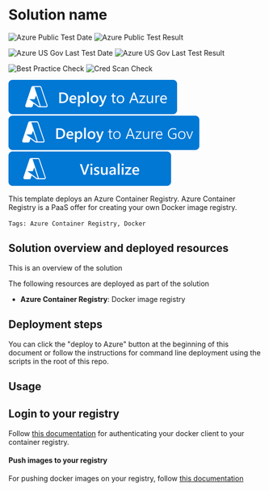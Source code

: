 # Solution name

![Azure Public Test Date](https://azurequickstartsservice.blob.core.windows.net/badges/quickstarts/microsoft.containerregistry/container-registry/PublicLastTestDate.svg)
![Azure Public Test Result](https://azurequickstartsservice.blob.core.windows.net/badges/quickstarts/microsoft.containerregistry/container-registry/PublicDeployment.svg)

![Azure US Gov Last Test Date](https://azurequickstartsservice.blob.core.windows.net/badges/quickstarts/microsoft.containerregistry/container-registry/FairfaxLastTestDate.svg)
![Azure US Gov Last Test Result](https://azurequickstartsservice.blob.core.windows.net/badges/quickstarts/microsoft.containerregistry/container-registry/FairfaxDeployment.svg)

![Best Practice Check](https://azurequickstartsservice.blob.core.windows.net/badges/quickstarts/microsoft.containerregistry/container-registry/BestPracticeResult.svg)
![Cred Scan Check](https://azurequickstartsservice.blob.core.windows.net/badges/quickstarts/microsoft.containerregistry/container-registry/CredScanResult.svg)

[![Deploy To Azure](https://raw.githubusercontent.com/Azure/azure-quickstart-templates/master/1-CONTRIBUTION-GUIDE/images/deploytoazure.svg?sanitize=true)](https://portal.azure.com/#create/Microsoft.Template/uri/https%3A%2F%2Fraw.githubusercontent.com%2FAzure%2Fazure-quickstart-templates%2Fmaster%2Fquickstarts%2Fmicrosoft.containerregistry%2Fcontainer-registry%2Fazuredeploy.json)
[![Deploy To Azure US Gov](https://raw.githubusercontent.com/Azure/azure-quickstart-templates/master/1-CONTRIBUTION-GUIDE/images/deploytoazuregov.svg?sanitize=true)](https://portal.azure.us/#create/Microsoft.Template/uri/https%3A%2F%2Fraw.githubusercontent.com%2FAzure%2Fazure-quickstart-templates%2Fmaster%2Fquickstarts%2Fmicrosoft.containerregistry%2Fcontainer-registry%2Fazuredeploy.json)
[![Visualize](https://raw.githubusercontent.com/Azure/azure-quickstart-templates/master/1-CONTRIBUTION-GUIDE/images/visualizebutton.svg?sanitize=true)](http://armviz.io/#/?load=https%3A%2F%2Fraw.githubusercontent.com%2FAzure%2Fazure-quickstart-templates%2Fmaster%2Fquickstarts%2Fmicrosoft.containerregistry%2Fcontainer-registry%2Fazuredeploy.json)

This template deploys an Azure Container Registry. Azure Container Registry is a PaaS offer for creating your own Docker image registry.

`Tags: Azure Container Registry, Docker`

## Solution overview and deployed resources

This is an overview of the solution

The following resources are deployed as part of the solution

- **Azure Container Registry**: Docker image registry

## Deployment steps

You can click the "deploy to Azure" button at the beginning of this document or follow the instructions for command line deployment using the scripts in the root of this repo.

## Usage

## Login to your registry

Follow [this documentation](https://learn.microsoft.com/azure/container-registry/container-registry-authentication) for authenticating your docker client to your container registry.

#### Push images to your registry

For pushing docker images on your registry, follow [this documentation](https://learn.microsoft.com/azure/container-registry/container-registry-get-started-docker-cli)
